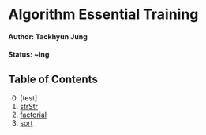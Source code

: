 # Algorithm Essential Training

#### Author: Tackhyun Jung

#### Status: ~ing

## Table of Contents

0. [test]
1. [strStr](https://github.com/takhyun12/Algorithm-Essential-Training/blob/main/strStr.md)
2. [factorial](https://github.com/takhyun12/Algorithm-Essential-Training/blob/main/factorial.md)
3. [sort](https://github.com/takhyun12/Algorithm-Essential-Training/blob/main/sort.md)
